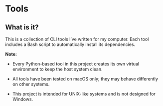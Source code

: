 # Tools

## What is it?
This is a collection of CLI tools I’ve written for my computer.
Each tool includes a Bash script to automatically install its dependencies.

**Note:**

- Every Python-based tool in this project creates its own virtual environment to keep the host system clean.

- All tools have been tested on macOS only; they may behave differently on other systems.

- This project is intended for UNIX-like systems and is not designed for Windows.